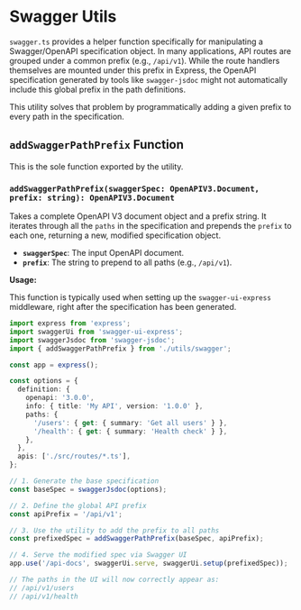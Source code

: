 # Swagger Utils

`swagger.ts` provides a helper function specifically for manipulating a Swagger/OpenAPI specification object. In many applications, API routes are grouped under a common prefix (e.g., `/api/v1`). While the route handlers themselves are mounted under this prefix in Express, the OpenAPI specification generated by tools like `swagger-jsdoc` might not automatically include this global prefix in the path definitions.

This utility solves that problem by programmatically adding a given prefix to every path in the specification.

## `addSwaggerPathPrefix` Function

This is the sole function exported by the utility.

### `addSwaggerPathPrefix(swaggerSpec: OpenAPIV3.Document, prefix: string): OpenAPIV3.Document`

Takes a complete OpenAPI V3 document object and a prefix string. It iterates through all the `paths` in the specification and prepends the `prefix` to each one, returning a new, modified specification object.

- **`swaggerSpec`**: The input OpenAPI document.
- **`prefix`**: The string to prepend to all paths (e.g., `/api/v1`).

**Usage:**

This function is typically used when setting up the `swagger-ui-express` middleware, right after the specification has been generated.

```typescript
import express from 'express';
import swaggerUi from 'swagger-ui-express';
import swaggerJsdoc from 'swagger-jsdoc';
import { addSwaggerPathPrefix } from './utils/swagger';

const app = express();

const options = {
  definition: {
    openapi: '3.0.0',
    info: { title: 'My API', version: '1.0.0' },
    paths: {
      '/users': { get: { summary: 'Get all users' } },
      '/health': { get: { summary: 'Health check' } },
    },
  },
  apis: ['./src/routes/*.ts'],
};

// 1. Generate the base specification
const baseSpec = swaggerJsdoc(options);

// 2. Define the global API prefix
const apiPrefix = '/api/v1';

// 3. Use the utility to add the prefix to all paths
const prefixedSpec = addSwaggerPathPrefix(baseSpec, apiPrefix);

// 4. Serve the modified spec via Swagger UI
app.use('/api-docs', swaggerUi.serve, swaggerUi.setup(prefixedSpec));

// The paths in the UI will now correctly appear as:
// /api/v1/users
// /api/v1/health
```
